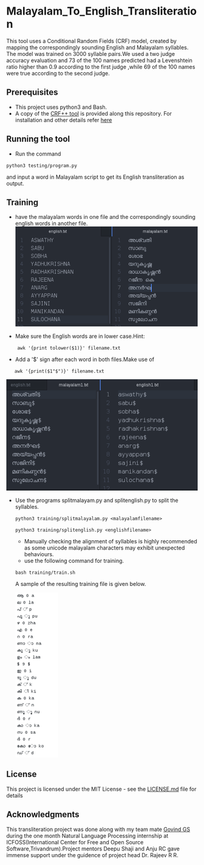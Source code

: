 # Malayalam_To_English_Transliteration

This tool uses a Conditional Random Fields (CRF) model, created by mapping the
correspondingly sounding English and Malayalam syllables. The model was trained on 3000 syllable pairs.We used a two judge accuracy evaluation and 73 of the 100 names predicted had a Levenshtein ratio higher than 0.9 according to the first judge ,while  69 of the 100 names were true according to the second judge.

## Prerequisites
* This project uses python3 and Bash.
* A copy of the [CRF++ tool](https://taku910.github.io/crfpp/) is provided along this repository. For installation and other details refer [here](https://taku910.github.io/crfpp/#install)  
## Running the tool
* Run the command
```
python3 testing/program.py 
```
and input a word in Malayalam script to get its English transliteration as output.
## Training
* have the malayalam words in one file and the correspondingly sounding english words in another file.
![](Screenshot_1.png)

* Make sure the English words are in lower case.Hint:
```
    awk '{print tolower($1)}' filename.txt
```
* Add a '$' sign after each word in both files.Make use of
```
   awk '{print($1"$")}' filename.txt
```
 ![](Screenshot_2.png)
* Use  the programs splitmalayam.py and splitenglish.py to split the syllables.
  ```
  python3 training/splitmalayalam.py <malayalamfilename>
  ```
  ```
  python3 training/splitenglish.py <englishfilename>
  ```
  * Manually checking the alignment of syllables is highly recommended as some unicode malayalam characters may     exhibit unexpected behaviours.
  * use the following command for training.
  ```
  bash training/train.sh 
  ```
  A sample of the resulting training file is given below.
  
   ![dsada](Screenshot_3.png)
## License
This project is licensed under the MIT License - see the [LICENSE.md](LICENSE.md) file for details

## Acknowledgments
This transliteration project was done along with my team mate [Govind GS](https://github.com/govind4873) during the one month Natural Language Processing internship at ICFOSS(International Center for Free and Open Source Software,Trivandrum).Project mentors Deepu Shaji and Anju RC gave immense support under the guidence of project head Dr. Rajeev R R.
